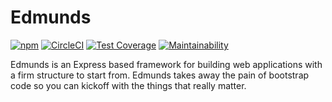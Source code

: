 # Edmunds

[![npm](https://img.shields.io/npm/v/edmunds.svg)](https://www.npmjs.com/package/edmunds)
[![CircleCI](https://img.shields.io/circleci/project/github/LowieHuyghe/edmunds-js/master.svg)](https://circleci.com/gh/LowieHuyghe/edmunds-js)
[![Test Coverage](https://codecov.io/gh/LowieHuyghe/edmunds-js/branch/master/graph/badge.svg)](https://codecov.io/gh/LowieHuyghe/edmunds-js)
[![Maintainability](https://api.codeclimate.com/v1/badges/398d71032b3daaea0084/maintainability)](https://codeclimate.com/github/LowieHuyghe/edmunds-js/maintainability)

Edmunds is an Express based framework for building web applications
with a firm structure to start from. Edmunds takes away the pain of
bootstrap code so you can kickoff with the things that really
matter.
